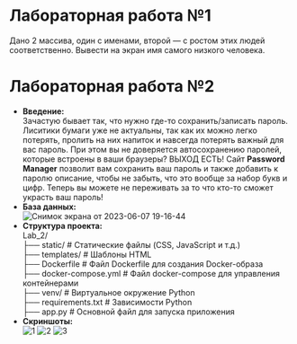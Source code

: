 # Лабораторная работа №1
Дано 2 массива, один с именами, второй — с ростом этих людей соответственно. Вывести на экран имя самого низкого человека.
# Лабораторная работа №2
* **Введение:**<br>
Зачастую бывает так, что нужно где-то сохранить/записать пароль. Лиситики бумаги уже не актуальны, так как их можно легко потерять,
пролить на них напиток и навсегда потерять важный для вас пароль. При этом вы не доверяется автосохранению паролей, которые встроены в ваши браузеры?
ВЫХОД ЕСТЬ!
Сайт **Password Manager** позволит вам сохранить ваш пароль и также добавить к паролю описание, чтобы не забыть, что это вообще за набор букв и цифр.
Теперь вы можете не переживать за то что кто-то сможет украсть ваш пароль!
* **База данных:**<br>
![Снимок экрана от 2023-06-07 19-16-44](https://github.com/molodoymaxim/DaSWA/assets/103942325/ad0f1aea-46b0-4d78-8028-0ad10fc67e08)
* **Структура проекта:**<br>
Lab_2/<br>
    ├── static/               # Статические файлы (CSS, JavaScript и т.д.)<br>
    ├── templates/            # Шаблоны HTML<br>
    ├── Dockerfile            # Файл Dockerfile для создания Docker-образа<br>
    ├── docker-compose.yml    # Файл docker-compose для управления контейнерами<br>
    ├── venv/                 # Виртуальное окружение Python<br>
    ├── requirements.txt      # Зависимости Python<br>
    ├── app.py                # Основной файл для запуска приложения<br>
* **Скриншоты:**<br>
![1](https://github.com/molodoymaxim/DaSWA/assets/103942325/d2456efd-44c6-42f1-b4a7-ed70cc3109e7)
![2](https://github.com/molodoymaxim/DaSWA/assets/103942325/c467d54f-db37-4d31-b86c-c20613e80e2a)
![3](https://github.com/molodoymaxim/DaSWA/assets/103942325/619f90d6-6cba-4b51-814e-4d8d5876e3d4)
